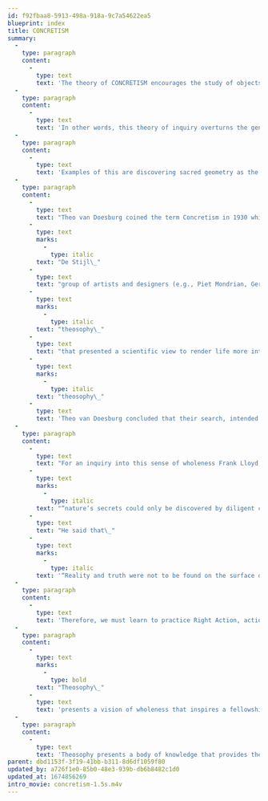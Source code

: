 ```yaml
---
id: f92fbaa8-5913-498a-918a-9c7a54622ea5
blueprint: index
title: CONCRETISM
summary:
  -
    type: paragraph
    content:
      -
        type: text
        text: 'The theory of CONCRETISM encourages the study of objects as dynamic systems for a depth of meaning and relational values revealing an inner world, considered “abstract” because invisible, that unfolds a network of relationships and values as a world of ONENESS, opposite to the ordinary sense of “reality” in the world of appearances.'
  -
    type: paragraph
    content:
      -
        type: text
        text: 'In other words, this theory of inquiry overturns the generalized notion that the world around us is “real” and “concrete,” and designates the inner, intangible world as “abstract” by realizing that the hidden networking begins to reflect relationships of underlying principals directing values and meaning far beyond the limited factor of appearances and into a unity of wholeness or: Oneness. That unity of Oneness reveals the true “Concrete” world with a capital “C” for a true sense of Reality with a capital “R”!'
  -
    type: paragraph
    content:
      -
        type: text
        text: 'Examples of this are discovering sacred geometry as the underlying principle for good form, learning the inner “character” of a person and a true sense of identity with that individual, and gaining a sense of awe and wonder when brought into a relationship with a huge tree. In this sense, we perceive relationships as these, extracted from that deep sense of wholeness, from that REALITY, from that CONCRETE Reality, to derive a sense of true Poetic Essence, a knowing that is powerful, dynamic, and a truly living sense of CONCRETISM.'
  -
    type: paragraph
    content:
      -
        type: text
        text: "Theo van Doesburg coined the term Concretism in 1930 while leading the Dutch\_"
      -
        type: text
        marks:
          -
            type: italic
        text: "De Stijl\_"
      -
        type: text
        text: "group of artists and designers (e.g., Piet Mondrian, Gerrit Rietveld, and others) who sought to capture and express the “spiritual” in art. Their search led them to use visual abstractions thus avoiding mere repetition of the external world of objects. Also influencing the group was the deep interest from studies happening locally called\_"
      -
        type: text
        marks:
          -
            type: italic
        text: "theosophy\_"
      -
        type: text
        text: "that presented a scientific view to render life more intelligible by connecting us with wholeness. After studying\_"
      -
        type: text
        marks:
          -
            type: italic
        text: "theosophy\_"
      -
        type: text
        text: 'Theo van Doesburg concluded that their search, intended to express the spiritual in art, was a search to find that true sense of Reality at the heart of meaning and value. In other words, using the “abstract” means searching for truth with the creation of artifacts from which we gain a sense of wholeness. Theo decided that this creation is not limited to abstract shapes and colors but can also be found in other ways to serve the same purpose of inquiry in the search of Reality, hence a true sense of Reality from that principle of Oneness—which he called Concretism.'
  -
    type: paragraph
    content:
      -
        type: text
        text: "For an inquiry into this sense of wholeness Frank Lloyd Wright, for example, believed that\_"
      -
        type: text
        marks:
          -
            type: italic
        text: "“nature’s secrets could only be discovered by diligent contemplation.”\_"
      -
        type: text
        text: "He said that\_"
      -
        type: text
        marks:
          -
            type: italic
        text: '“Reality and truth were not to be found on the surface of things but require extensive probing and thought to yield valuable lessons.”'
  -
    type: paragraph
    content:
      -
        type: text
        text: 'Therefore, we must learn to practice Right Action, action that comes with critical discernment, inseeing, contemplation, and mindfulness to bring about an inner, poetic, spiritual sense of mediation which stimulates within the designer the full nature of creative capacities. Only from that can the process truly become a purposeful act of DESIGN with a capital D.'
  -
    type: paragraph
    content:
      -
        type: text
        marks:
          -
            type: bold
        text: "Theosophy\_"
      -
        type: text
        text: 'presents a vision of wholeness that inspires a fellowship united in study, meditation, and service. It encourages open-minded inquiry into the wisdom of the ages, respects the unity of all life, and helps people explore spiritual self-transformation. Theosophy holds an ethic on the fact that every action, feeling, and thought affect all other beings, which makes each of us capable of and responsible for contributing to the benefit of the whole.'
  -
    type: paragraph
    content:
      -
        type: text
        text: 'Theosophy presents a body of knowledge that provides theory, practice, and techniques to enable us to free ourselves from the limitations of ordinary life. This knowledge is the Ancient Wisdom, the perennial philosophy, the wisdom tradition. Being universally true, it is found all over the world in many different forms, depending upon the time and circumstances and the people it is addressing. Theosophy is one version of this Ancient Wisdom in recent times. Derived from Greek roots meaning “divine wisdom,” it reveals a body of knowledge that tells us about our place in the universe and why the world is the way it is. Although it agrees in many respects with scientific theories, it goes beyond them in addressing unseen realities that we all experience, but often do not understand.'
parent: dbd1153f-3f19-41bb-b311-8d6df1059f80
updated_by: a726f1e0-85b0-48e3-939b-db6b8482c1d0
updated_at: 1674856269
intro_movie: concretism-1.5s.m4v
---
```

